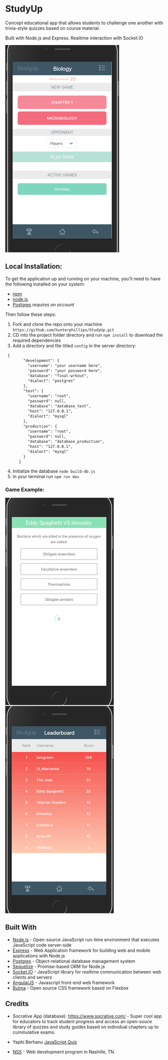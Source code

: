 # StudyUp

Concept educational app that allows students to challenge one another with trivia-style quizzes based on course material.

Built with Node.js and Express. Realtime interaction with Socket.IO

![Course screen](./client/styles/images/course.png)

## Local Installation:

To get the application up and running on your machine, you'll need to have the following installed on your system:

* [npm](https://www.npmjs.com/)
* [node.js](https://nodejs.org/en/)
* [Postgres](https://postgresql.org/) _requires an account_

Then follow these steps:

1.  Fork and clone the repo onto your machine `https://github.com/hunterphillips/StudyUp.git`
2.  CD into the project folder directory and run `npm install` to download the required dependencies
3.  Add a directory and file titled `config` in the server directory:

```
 {
        "development": {
          "username": "your username here",
          "password": "your password here",
          "database": "final-wrkout",
          "dialect": "postgres"
        },
        "test": {
          "username": "root",
          "password": null,
          "database": "database_test",
          "host": "127.0.0.1",
          "dialect": "mysql"
        },
        "production": {
          "username": "root",
          "password": null,
          "database": "database_production",
          "host": "127.0.0.1",
          "dialect": "mysql"
        }
      }
```

4.  Initialize the database `node build-db.js`
5.  In your terminal run `npm run dev`

### Game Example:

![Game screen](./client/styles/images/game.png) ![Leaderboard screen](./client/styles/images/board.png)

## Built With

* [Node.js](https://nodejs.org/) - Open-source JavaScript run-time environment that executes JavaScript code server-side
* [Express](https://expressjs.com/) - Web Application framework for building web and mobile applications with Node.js
* [Postgres](https://postgresql.org/) - Object-relational database management system
* [Sequelize](http://docs.sequelizejs.com/) - Promise-based ORM for Node.js
* [Socket.IO](https://socket.io/) - JavaScript library for realtime communication between web clients and servers
* [AngularJS](https://angularjs.org/) - Javascript front-end web framework
* [Bulma](https://bulma.io/) - Open source CSS framework based on Flexbox

## Credits

* Socrative App (database): <https://www.socrative.com/> - Super cool app for educators to track student progress and access an open-souce library of quizzes and study guides based on individual chapters up to cummulative exams.

* Yaphi Berhanu [JavaScript Quiz](https://www.sitepoint.com/author/yberhanu/)

* [NSS](http://nashvillesoftwareschool.com/) - Web development program in Nashille, TN.
